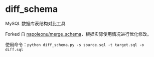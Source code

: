 # diff_schema
MySQL 数据库表结构对比工具

Forked 自 [napoleonu/merge_schema](https://github.com/napoleonu/merge_schema)，根据实际使用情况进行优化修改。

使用命令：`python diff_schema.py -s source.sql -t target.sql -o diff.sql`

